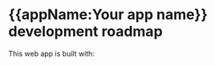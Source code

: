 # {{appName:Your app name}} development roadmap

<!-- component-InitialConfiguration -->

This web app is built with:

<!-- section-1 -->
